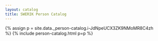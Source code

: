 ```yaml
---
layout: catalog
title: SWERIK Person Catalog
---
```

{% assign p = site.data._person-catalog.i-JdNpeUCX3ZK9NMoMR8C4zh %}
{% include person-catalog.html p=p %}

